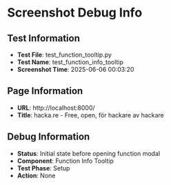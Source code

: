 # Screenshot Debug Info

## Test Information

- **Test File**: test_function_tooltip.py
- **Test Name**: test_function_info_tooltip
- **Screenshot Time**: 2025-06-06 00:03:20

## Page Information

- **URL**: http://localhost:8000/
- **Title**: hacka.re - Free, open, för hackare av hackare

## Debug Information

- **Status**: Initial state before opening function modal
- **Component**: Function Info Tooltip
- **Test Phase**: Setup
- **Action**: None

